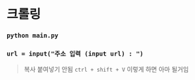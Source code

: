 # 크롤링

### `python main.py`

### `url = input("주소 입력 (input url) : ")`
> 복사 붙여넣기 안됨 
` ctrl + shift + V ` 이렇게 하면 아마 될거임